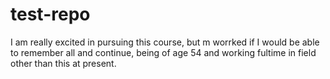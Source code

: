 # test-repo
I am really excited in pursuing this course, but m worrked if I would be able to remember all and continue, being of age 54 and working fultime in field other than this at present. 
